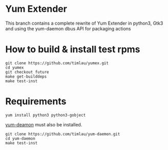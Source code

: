 Yum Extender
============

This branch contains a complete rewrite of Yum Extender in python3, Gtk3 and using the yum-daemon dbus API for
packaging actions

How to build & install test rpms
=================================
```
git clone https://github.com/timlau/yumex.git
cd yumex
git checkout future
make get-builddeps
make test-inst
```

Requirements
============

```
yum install python3 python3-gobject
```

[yum-deamon](https://github.com/timlau/yum-daemon) must also be installed.

```
git clone https://github.com/timlau/yum-daemon.git
cd yum-daemon
make test-inst
```